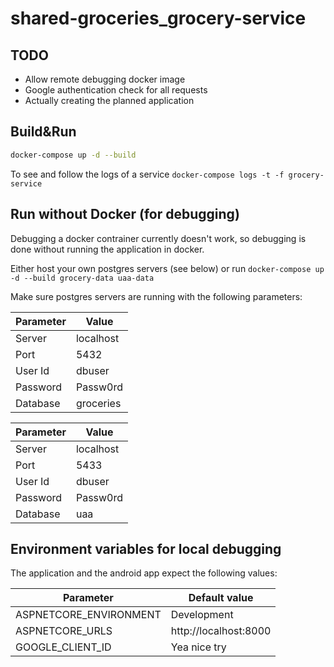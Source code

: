 # shared-groceries_grocery-service

## TODO

- Allow remote debugging docker image
- Google authentication check for all requests
- Actually creating the planned application

## Build&Run

```bash
docker-compose up -d --build
```

To see and follow the logs of a service `docker-compose logs -t -f grocery-service`

## Run without Docker (for debugging)

Debugging a docker contrainer currently doesn't work, so debugging is done without running the application in docker.

Either host your own postgres servers (see below) or run `docker-compose up -d --build grocery-data uaa-data`

Make sure postgres servers are running with the following parameters:

| Parameter | Value     |
| --------- | --------- |
| Server    | localhost |
| Port      | 5432      |
| User Id   | dbuser    |
| Password  | Passw0rd  |
| Database  | groceries |

| Parameter | Value     |
| --------- | --------- |
| Server    | localhost |
| Port      | 5433      |
| User Id   | dbuser    |
| Password  | Passw0rd  |
| Database  | uaa       |

## Environment variables for local debugging

The application and the android app expect the following values:

| Parameter              | Default value         |
| ---------------------- | --------------------- |
| ASPNETCORE_ENVIRONMENT | Development           |
| ASPNETCORE_URLS        | http://localhost:8000 |
| GOOGLE_CLIENT_ID       | Yea nice try          |
